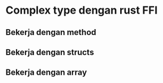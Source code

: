 # Complex type dengan rust FFI
## Bekerja dengan method
## Bekerja dengan structs
## Bekerja dengan array
